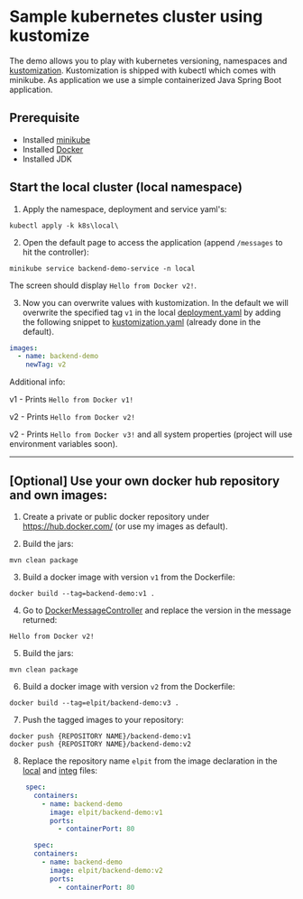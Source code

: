 # Sample kubernetes cluster using kustomize

The demo allows you to play with kubernetes versioning, namespaces
and [kustomization](https://kubernetes.io/docs/tasks/manage-kubernetes-objects/kustomization/). Kustomization is shipped
with kubectl which comes with minikube. As application we use a simple containerized Java Spring Boot application.

## Prerequisite

- Installed [minikube](https://kubernetes.io/de/docs/setup/minikube/)
- Installed [Docker](https://www.docker.com/)
- Installed JDK

## Start the local cluster (local namespace)

1. Apply the namespace, deployment and service yaml's:

```
kubectl apply -k k8s\local\
```

2. Open the default page to access the application (append `/messages` to hit the controller):

```
minikube service backend-demo-service -n local
```

The screen should display ``Hello from Docker v2!``.

3. Now you can overwrite values with kustomization. In the default we will overwrite the specified tag `v1` in the
   local [deployment.yaml](./k8s/local/backend-demo-deployment.yaml) by adding the following snippet
   to [kustomization.yaml](./k8s/local/kustomization.yaml) (already done in the default).

````yaml
images:
  - name: backend-demo
    newTag: v2
````

Additional info:

v1 - Prints ``Hello from Docker v1!``

v2 - Prints ``Hello from Docker v2!``

v2 - Prints ``Hello from Docker v3!`` and all system properties (project will use environment variables soon).

___

## [Optional] Use your own docker hub repository and own images:

1. Create a private or public docker repository under https://hub.docker.com/ (or use my images as default).


2. Build the jars:

```
mvn clean package
```

3. Build a docker image with version ``v1`` from the Dockerfile:

```
docker build --tag=backend-demo:v1 .
```

4. Go to [DockerMessageController](./src/main/java/com/example/backenddemo/DockerMessageController.java) and replace the
   version in the message returned:

```
Hello from Docker v2!
```

5. Build the jars:

```
mvn clean package
```

6. Build a docker image with version ``v2`` from the Dockerfile:

```
docker build --tag=elpit/backend-demo:v3 .
```

7. Push the tagged images to your repository:
```
docker push {REPOSITORY NAME}/backend-demo:v1
docker push {REPOSITORY NAME}/backend-demo:v2
```

8. Replace the repository name `elpit` from the image declaration in
    the [local](./k8s/local/backend-demo-deployment.yaml)
    and [integ](./k8s/integ/backend-demo-deployment.yaml) files:

````yaml
    spec:
      containers:
        - name: backend-demo
          image: elpit/backend-demo:v1
          ports:
            - containerPort: 80
````

````yaml
      spec:
      containers:
        - name: backend-demo
          image: elpit/backend-demo:v2
          ports:
            - containerPort: 80
````




